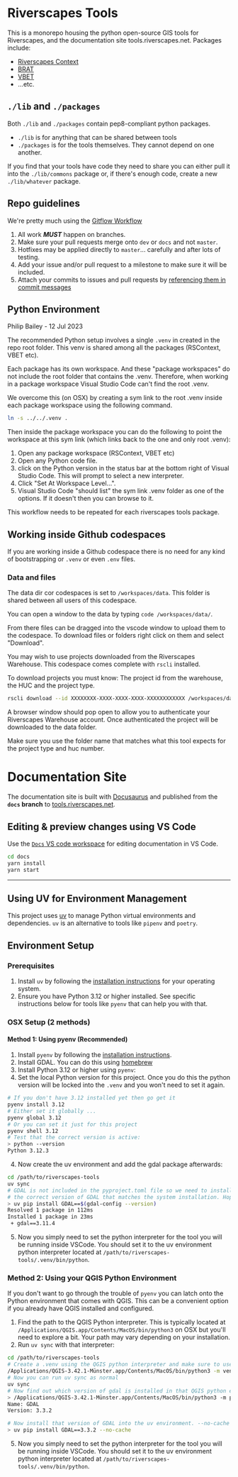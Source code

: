 # Riverscapes Tools

This is a monorepo housing the python open-source GIS tools for Riverscapes, and the documentation site tools.riverscapes.net. Packages include:  

* [Riverscapes Context](./packages/rscontext)
* [BRAT](./packages/brat)
* [VBET](./packages/vbet)
* ...etc.

## `./lib` and `./packages`

Both `./lib` and `./packages` contain pep8-compliant python packages.

* `./lib` is for anything that can be shared between tools
* `./packages` is for the tools themselves. They cannot depend on one another.

If you find that your tools have code they need to share you can either pull it into the `./lib/commons` package or, if there's enough code, create a new `./lib/whatever` package.

## Repo guidelines

We're pretty much using the [Gitflow Workflow](https://www.atlassian.com/git/tutorials/comparing-workflows/gitflow-workflow)

1. All work ***MUST*** happen on branches.
2. Make sure your pull requests merge onto `dev` or `docs` and not `master`.
3. Hotfixes may be applied directly to `master`... carefully and after lots of testing.
4. Add your issue and/or pull request to a milestone to make sure it will be included.
5. Attach your commits to issues and pull requests by [referencing them in commit messages](https://docs.github.com/en/enterprise/user/github/managing-your-work-on-github/closing-issues-using-keywords)

## Python Environment

Philip Bailey - 12 Jul 2023

The recommended Python setup involves a single `.venv` in created in the repo root folder. This venv is shared among all the packages (RSContext, VBET etc).

Each package has its own workspace. And these "package workspaces" do not include the root folder that contains the .venv. Therefore, when working in a package workspace Visual Studio Code can't find the root .venv.

We overcome this (on OSX) by creating a sym link to the root .venv inside each package workspace using the following command.

```sh
ln -s ../../.venv .
```

Then inside the package workspace you can do the following to point the workspace at this sym link (which links back to the one and only root .venv):

1. Open any package workspace (RSContext, VBET etc)
1. Open any Python code file.
1. click on the Python version in the status bar at the bottom right of Visual Studio Code. This will prompt to select a new interpreter.
1. Click "Set At Workspace Level...".
1. Visual Studio Code "should list" the sym link .venv folder as one of the options. If it doesn't then you can browse to it.

This workflow needs to be repeated for each riverscapes tools package.

## Working inside Github codespaces

If you are working inside a Github codespace there is no need for any kind of bootstrapping or `.venv` or even `.env` files.

### Data and files

The data dir cor codespaces is set to `/workspaces/data`. This folder is shared between all users of this codespace.

You can open a window to the data by typing `code /workspaces/data/`.

From there files can be dragged into the vscode window to upload them to the codespace. To download files or folders right click on them and select "Download".

You may wish to use projects downloaded from the Riverscapes Warehouse. This codespace comes complete with `rscli` installed.

To download projects you must know: The project id from the warehouse, the HUC and the project type.

```bash
rscli download --id XXXXXXXX-XXXX-XXXX-XXXX-XXXXXXXXXXXX /workspaces/data/rs_context/17060304
```

A browser window should pop open to allow you to authenticate your Riverscapes Warehouse account. Once authenticated the project will be downloaded to the data folder.

Make sure you use the folder name that matches what this tool expects for the project type and huc number.

# Documentation Site

The documentation site is built with [Docusaurus](https://docusaurus.io/) and published  from the **`docs` branch** to [tools.riverscapes.net](https://tools.riverscapes.net).

## Editing & preview changes using VS Code

Use the [`Docs` VS code workspace](/Workspaces/Docs.code-workspace) for editing documentation in VS Code.

```sh
cd docs
yarn install
yarn start
```


-----------------------------------

## Using UV for Environment Management

This project uses [uv](https://github.com/astral-sh/uv) to manage Python virtual environments and dependencies. `uv` is an alternative to tools like `pipenv` and `poetry`.


## Environment Setup

### Prerequisites

1. Install `uv` by following the [installation instructions](https://github.com/astral-sh/uv#installation) for your operating system.
2. Ensure you have Python 3.12 or higher installed. See specific instructions below for tools like `pyenv` that can help you with that.

### OSX Setup (2 methods)

#### Method 1: Using pyenv (Recommended)

1. Install `pyenv` by following the [installation instructions](https://github.com/pyenv/pyenv#installation).
2. Install GDAL. You can do this using [homebrew](https://formulae.brew.sh/formula/gdal)
3. Install Python 3.12 or higher using `pyenv`:
4. Set the local Python version for this project. Once you do this the python version will be locked into the `.venv` and you won't need to set it again.

```bash
# If you don't have 3.12 installed yet then go get it
pyenv install 3.12
# Either set it globally ... 
pyenv global 3.12
# Or you can set it just for this project
pyenv shell 3.12
# Test that the correct version is active:
> python --version
Python 3.12.3
```

4. Now create the uv environment and add the gdal package afterwards:

```bash
cd /path/to/riverscapes-tools
uv sync
# GDAL is not included in the pyproject.toml file so we need to install it after every time we run uv sync. Running the command like this will install 
# the correct version of GDAL that matches the system installation. Hopefully it's GDAL > 3.8
> uv pip install GDAL==$(gdal-config --version)
Resolved 1 package in 112ms
Installed 1 package in 23ms
 + gdal==3.11.4
```

5. Now you simply need to set the python interpreter for the tool you will be running inside VSCode. You should set it to the uv environment python interpreter located at `/path/to/riverscapes-tools/.venv/bin/python`.

### Method 2: Using your QGIS Python Environment

If you don't want to go through the trouble of `pyenv` you can latch onto the Python environment that comes with QGIS. This can be a convenient option if you already have QGIS installed and configured.

1. Find the path to the QGIS Python interpreter. This is typically located at `/Applications/QGIS.app/Contents/MacOS/bin/python3` on OSX but you'll need to explore a bit. Your path may vary depending on your installation.
2. Run `uv sync` with that interpreter:

```bash
cd /path/to/riverscapes-tools
# Create a .venv using the QGIS python interpreter and make sure to use system site packages
/Applications/QGIS-3.42.1-Münster.app/Contents/MacOS/bin/python3 -m venv .venv --system-site-packages
# Now you can run uv sync as normal
uv sync
# Now find out which version of gdal is installed in that QGIS python environment
> /Applications/QGIS-3.42.1-Münster.app/Contents/MacOS/bin/python3 -m pip show gdal
Name: GDAL
Version: 3.3.2

# Now install that version of GDAL into the uv environment. --no-cache is important here to make sure uv doesn't try to re-resolve the package version
> uv pip install GDAL==3.3.2 --no-cache
```

5. Now you simply need to set the python interpreter for the tool you will be running inside VSCode. You should set it to the uv environment python interpreter located at `/path/to/riverscapes-tools/.venv/bin/python`.